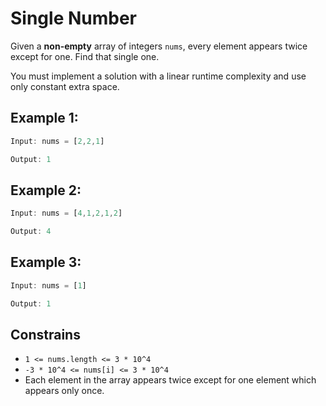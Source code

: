 # Single Number

Given a **non-empty** array of integers `nums`, every element appears twice except for one. Find that single one.

You must implement a solution with a linear runtime complexity and use only constant extra space.

## Example 1:

```ts
Input: nums = [2,2,1]

Output: 1
```

## Example 2:

```ts
Input: nums = [4,1,2,1,2]

Output: 4
```

## Example 3:

```ts
Input: nums = [1]

Output: 1
```

## Constrains

- `1 <= nums.length <= 3 * 10^4`
- `-3 * 10^4 <= nums[i] <= 3 * 10^4`
- Each element in the array appears twice except for one element which appears only once.
